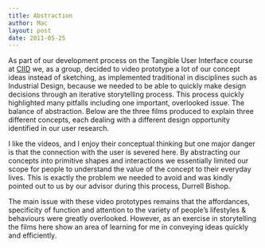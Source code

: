 ```yaml
---
title: Abstraction
author: Mac
layout: post
date: 2011-05-25
---
```


As part of our development process on the Tangible User Interface course at [CIID][1] we, as a group, decided to video prototype a lot of our concept ideas instead of sketching, as implemented traditional in disciplines such as Industrial Design, because we needed to be able to quickly make design decisions through an iterative storytelling process. This process quickly highlighted many pitfalls including one important, overlooked issue. The balance of abstraction. Below are the three films produced to explain three different concepts, each dealing with a different design opportunity identified in our user research.


I like the videos, and I enjoy their conceptual thinking but one major danger is that the connection with the user is severed here. By abstracting our concepts into primitive shapes and interactions we essentially limited our scope for people to understand the value of the concept to their everyday lives. This is exactly the problem we needed to avoid and was kindly pointed out to us by our advisor during this process, Durrell Bishop. 

The main issue with these video prototypes remains that the affordances, specificity of function and attention to the variety of people&#8217;s lifestyles & behaviours were greatly overlooked. However, as an exercise in storytelling the films here show an area of learning for me in conveying ideas quickly and efficiently.

 [1]: http://www.ciid.dk